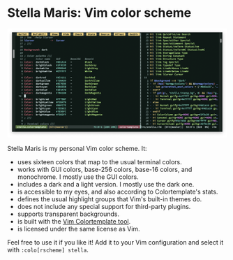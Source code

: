 # Stella Maris: Vim color scheme

![A screenshot of a MacVim window using the Stella Maris color scheme.](screenshot.png)

Stella Maris is my personal Vim color scheme. It:

- uses sixteen colors that map to the usual terminal colors.
- works with GUI colors, base-256 colors, base-16 colors, and monochrome. I
  mostly use the GUI colors.
- includes a dark and a light version. I mostly use the dark one.
- is accessible to my eyes, and also according to Colortemplate's stats.
- defines the usual highlight groups that Vim's built-in themes do.
- does not include any special support for third-party plugins.
- supports transparent backgrounds.
- is built with the [Vim Colortemplate tool][0].
- is licensed under the same license as Vim.

[0]: https://github.com/lifepillar/vim-colortemplate

Feel free to use it if you like it! Add it to your Vim configuration and select
it with `:colo[rscheme] stella`.
